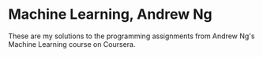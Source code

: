 # Machine Learning, Andrew Ng
These are my solutions to the programming assignments from Andrew Ng's Machine Learning course on Coursera.

